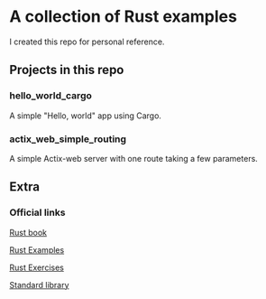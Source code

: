 # A collection of Rust examples
I created this repo for personal reference.

## Projects in this repo

### hello_world_cargo
A simple "Hello, world" app using Cargo.

### actix_web_simple_routing
A simple Actix-web server with one route taking a few parameters.

## Extra

### Official links

[Rust book](https://doc.rust-lang.org/book/)

[Rust Examples](https://doc.rust-lang.org/stable/rust-by-example/)

[Rust Exercises](https://github.com/rust-lang/rustlings/)

[Standard library](https://doc.rust-lang.org/std/index.html)
